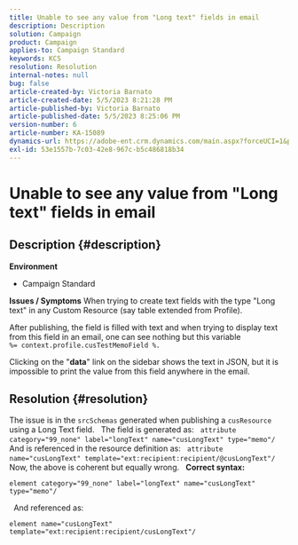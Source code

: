```yaml
---
title: Unable to see any value from "Long text" fields in email
description: Description
solution: Campaign
product: Campaign
applies-to: Campaign Standard
keywords: KCS
resolution: Resolution
internal-notes: null
bug: false
article-created-by: Victoria Barnato
article-created-date: 5/5/2023 8:21:28 PM
article-published-by: Victoria Barnato
article-published-date: 5/5/2023 8:25:06 PM
version-number: 6
article-number: KA-15089
dynamics-url: https://adobe-ent.crm.dynamics.com/main.aspx?forceUCI=1&pagetype=entityrecord&etn=knowledgearticle&id=e10d5365-82eb-ed11-a7c6-6045bd0065f9
exl-id: 53e1557b-7c03-42e8-967c-b5c486818b34
---
```

# Unable to see any value from "Long text" fields in email

## Description {#description}

<b>Environment</b>
- Campaign Standard


<b>Issues / Symptoms</b>
When trying to create text fields with the type "Long text" in any Custom Resource (say table extended from Profile).

 After publishing, the field is filled with text and when trying to display text from this field in an email, one can see nothing but this variable `%= context.profile.cusTestMemoField %.`

 Clicking on the "<b>data</b>" link on the sidebar shows the text in JSON, but it is impossible to print the value from this field anywhere in the email.


## Resolution {#resolution}


The issue is in the `srcSchemas` generated when publishing a `cusResource` using a Long Text field.
 
The field is generated as:
 
`attribute category="99_none" label="longText" name="cusLongText" type="memo"/`
 
And is referenced in the resource definition as:
 
`attribute name="cusLongText" template="ext:recipient:recipient/@cusLongText"/`
 
Now, the above is coherent but equally wrong.
 
<b>Correct syntax:</b>


```
element category="99_none" label="longText" name="cusLongText" type="memo"/
```


 
And referenced as:


```
element name="cusLongText" template="ext:recipient:recipient/cusLongText"/
```
